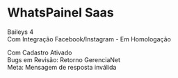 # WhatsPainel Saas</br>
Baileys 4 </br>
Com Integração Facebook/Instagram - Em Homologação

Com Cadastro Ativado</br>
Bugs em Revisão: Retorno GerenciaNet</br>
Meta: Mensagem de resposta inválida
